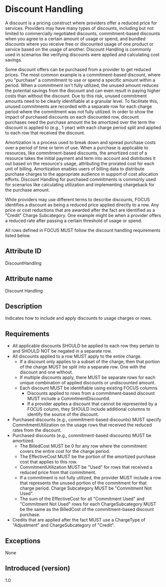 # Discount Handling

A discount is a pricing construct where providers offer a reduced price for services. Providers may have many types of discounts, including but not limited to commercially negotiated discounts, commitment-based discounts when you agree to a certain amount of usage or spend, and bundled discounts where you receive free or discounted usage of one product or service based on the usage of another. Discount Handling is commonly used in scenarios like verifying discounts were applied and calculating cost savings.

Some discount offers can be purchased from a provider to get reduced prices. The most common example is a commitment-based discount, where you "purchase" a commitment to use or spend a specific amount within a period. When a commitment isn't fully utilized, the unused amount reduces the potential savings from the discount and can even result in paying higher costs than without the discount. Due to this risk, unused commitment amounts need to be clearly identifiable at a granular level. To facilitate this, unused commitments are recorded with a separate row for each charge period where the commitment was not fully utilized. In order to show the impact of purchased discounts on each discounted row, discount purchases need the purchase amount the be amortized over the term the discount is applied to (e.g., 1 year) with each charge period split and applied to each row that received the discount.

Amortization is a process used to break down and spread purchase costs over a period of time or term of use. When a purchase is applicable to resources, like commitment-based discounts, the amortized cost of a resource takes the initial payment and term into account and distributes it out based on the resource's usage, attributing the prorated cost for each unit of billing. Amortization enables users of billing data to distribute purchase charges to the appropriate audience in support of cost allocation efforts. Discount Handling for purchased commitments is commonly used for scenarios like calculating utilization and implementing chargeback for the purchase amount.

While providers may use different terms to describe discounts, FOCUS identifies a discount as being a reduced price applied directly to a row. Any price or cost reductions that are awarded after the fact are identified as a "Credit" Charge Subcategory. One example might be when a provider offers a reduced rate after passing a certain threshold of usage or spend.

All rows defined in FOCUS MUST follow the discount handling requirements listed below.

## Attribute ID

DiscountHandling

## Attribute name

Discount Handling

## Description

Indicates how to include and apply discounts to usage charges or rows.

## Requirements

* All applicable discounts SHOULD be applied to each row they pertain to and SHOULD NOT be negated in a separate row.
* All discounts applied to a row MUST apply to the entire charge.
  * If a discount only applies to a subset of the charge, then that portion of the charge MUST be split into a separate row. One with the discount and one without.
  * If multiple discounts apply, there MUST be separate rows for each unique combination of applied discounts or undiscounted amount.
  * Each discount MUST be identifiable using existing FOCUS columns.
    * Discounts applied to rows from a commitment-based discount MUST include a CommitmentDiscountId.
    * If a provider applies a discount that cannot be represented by a FOCUS column, they SHOULD include additional columns to identify the source of the discount.
* Purchased discounts (e.g., commitment-based discounts) MUST specify CommitmentUtilization on the usage rows that received the reduced rates from the discount.
* Purchased discounts (e.g., commitment-based discounts) MUST be amortized.
  * The BilledCost MUST be 0 for any row where the commitment covers the entire cost for the charge period.
  * The EffectiveCost MUST be the portion of the amortized purchase cost that applies to this row.
  * CommitmentUtilization MUST be "Used" for rows that received a reduced price from that commitment.
  * If a commitment is not fully utilized, the provider MUST include a row that represents the unused portion of the commitment for that charge period. Charge Subcategory MUST be "Commitment Not Used".
  * The sum of the EffectiveCost for all "Commitment Used" and "Commitment Not Used" rows for each ChargeSubcategory MUST be the same as the BilledCost of the commitment-based discount purchase.
* Credits that are applied after the fact MUST use a ChargeType of "Adjustment" and ChargeSubcategory of "Credit".

## Exceptions

None

## Introduced (version)

1.0
